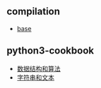 
## compilation

 - [base](./compilation/1-base.md)
 
## python3-cookbook
 - [数据结构和算法](./python3-cookbook/1.md)
 - [字符串和文本](./python3-cookbook/2.md)
